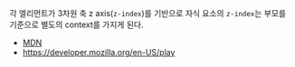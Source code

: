 각 엘리먼트가 3차원 축 z axis(`z-index`)를 기반으로 자식 요소의 `z-index`는 부모를 기준으로 별도의 context를 가지게 된다. 
- [MDN](https://developer.mozilla.org/en-US/docs/Web/CSS/CSS_positioned_layout/Stacking_context)
- https://developer.mozilla.org/en-US/play
